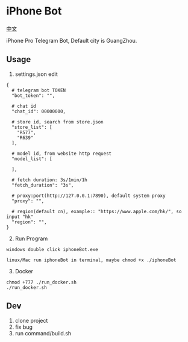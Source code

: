 # iPhone Bot

[中文](./README.md)

iPhone Pro Telegram Bot, Default city is GuangZhou.

## Usage

1. settings.json edit

```
{
  # telegram bot TOKEN
  "bot_token": "",
  
  # chat id
  "chat_id": 00000000,
  
  # store id, search from store.json
  "store_list": [
    "R577",
    "R639"
  ],
  
  # model id, from website http request
  "model_list": [
    
  ],
  
  # fetch duration: 3s/1min/1h
  "fetch_duration": "3s",
  
  # proxy:port(http://127.0.0.1:7890), default system proxy
  "proxy": "",
  
  # region(default cn), example:: "https://www.apple.com/hk/", so input "hk"
  "region": "",
}
```

2. Run Program

```
windows double click iphoneBot.exe

linux/Mac run iphoneBot in terminal, maybe chmod +x ./iphoneBot
```

3. Docker

```
chmod +777 ./run_docker.sh 
./run_docker.sh
```

## Dev

1. clone project
2. fix bug
3. run command/build.sh

